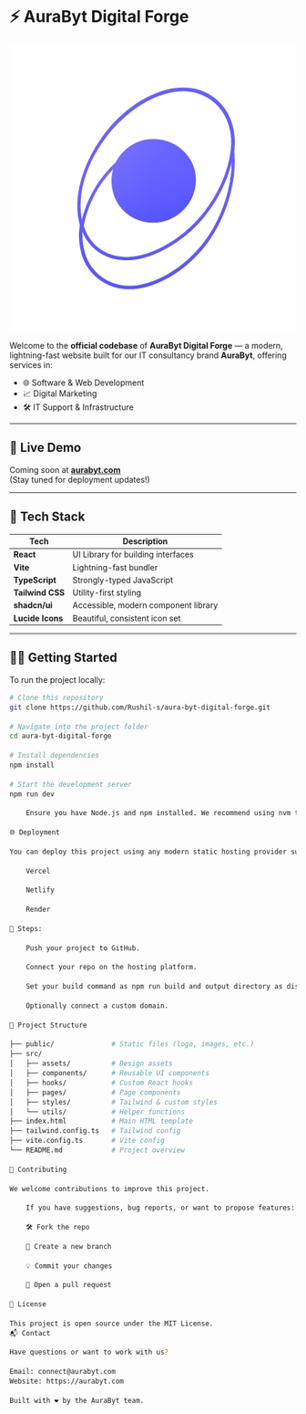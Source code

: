 # ⚡ AuraByt Digital Forge

![AuraByt Logo](https://github.com/Rushil-s/aura-byt-digital-forge/raw/main/public/assests/aurabytlogo.png)

Welcome to the **official codebase** of **AuraByt Digital Forge** — a modern, lightning-fast website built for our IT consultancy brand **AuraByt**, offering services in:

- 🌐 Software & Web Development  
- 📈 Digital Marketing  
- 🛠️ IT Support & Infrastructure  

---

## 📌 Live Demo

Coming soon at **[aurabyt.com](https://aurabyt.com)**  
(Stay tuned for deployment updates!)

---

## 🚀 Tech Stack

| Tech             | Description                          |
|------------------|--------------------------------------|
| **React**        | UI Library for building interfaces   |
| **Vite**         | Lightning-fast bundler               |
| **TypeScript**   | Strongly-typed JavaScript            |
| **Tailwind CSS** | Utility-first styling                |
| **shadcn/ui**    | Accessible, modern component library |
| **Lucide Icons** | Beautiful, consistent icon set       |

---

## 🧑‍💻 Getting Started

To run the project locally:

```bash
# Clone this repository
git clone https://github.com/Rushil-s/aura-byt-digital-forge.git

# Navigate into the project folder
cd aura-byt-digital-forge

# Install dependencies
npm install

# Start the development server
npm run dev

    Ensure you have Node.js and npm installed. We recommend using nvm to manage Node versions.

🌐 Deployment

You can deploy this project using any modern static hosting provider such as:

    Vercel

    Netlify

    Render

🔗 Steps:

    Push your project to GitHub.

    Connect your repo on the hosting platform.

    Set your build command as npm run build and output directory as dist.

    Optionally connect a custom domain.

📁 Project Structure

├── public/              # Static files (logo, images, etc.)
├── src/
│   ├── assets/          # Design assets
│   ├── components/      # Reusable UI components
│   ├── hooks/           # Custom React hooks
│   ├── pages/           # Page components
│   ├── styles/          # Tailwind & custom styles
│   └── utils/           # Helper functions
├── index.html           # Main HTML template
├── tailwind.config.ts   # Tailwind config
├── vite.config.ts       # Vite config
└── README.md            # Project overview

🧠 Contributing

We welcome contributions to improve this project.

    If you have suggestions, bug reports, or want to propose features:

    🛠️ Fork the repo

    🔀 Create a new branch

    💡 Commit your changes

    🚀 Open a pull request

📜 License

This project is open source under the MIT License.
📬 Contact

Have questions or want to work with us?

Email: connect@aurabyt.com
Website: https://aurabyt.com

Built with ❤️ by the AuraByt team.
